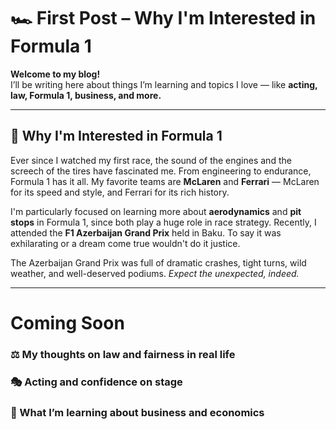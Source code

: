# 🏎️ First Post – Why I'm Interested in Formula 1

**Welcome to my blog!**  
I’ll be writing here about things I’m learning and topics I love — like **acting, law, Formula 1, business, and more.**

---

## 🏁 Why I'm Interested in Formula 1

Ever since I watched my first race, the sound of the engines and the screech of the tires have fascinated me. From engineering to endurance, Formula 1 has it all. My favorite teams are **McLaren** and **Ferrari** — McLaren for its speed and style, and Ferrari for its rich history.

I'm particularly focused on learning more about **aerodynamics** and **pit stops** in Formula 1, since both play a huge role in race strategy. Recently, I attended the **F1 Azerbaijan Grand Prix** held in Baku. To say it was exhilarating or a dream come true wouldn't do it justice.

The Azerbaijan Grand Prix was full of dramatic crashes, tight turns, wild weather, and well-deserved podiums. *Expect the unexpected, indeed.*

---

# Coming Soon

### ⚖️ My thoughts on law and fairness in real life  
### 🎭 Acting and confidence on stage  
### 💼 What I’m learning about business and economics
